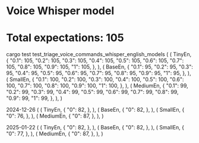 # Voice Whisper model

# Total expectations: 105
cargo test test_triage_voice_commands_whisper_english_models
(
    (
        TinyEn,
        {
            "0.1": 105,
            "0.2": 105,
            "0.3": 105,
            "0.4": 105,
            "0.5": 105,
            "0.6": 105,
            "0.7": 105,
            "0.8": 105,
            "0.9": 105,
            "1": 105,
        },
    ),
    (
        BaseEn,
        {
            "0.1": 95,
            "0.2": 95,
            "0.3": 95,
            "0.4": 95,
            "0.5": 95,
            "0.6": 95,
            "0.7": 95,
            "0.8": 95,
            "0.9": 95,
            "1": 95,
        },
    ),
    (
        SmallEn,
        {
            "0.1": 100,
            "0.2": 100,
            "0.3": 100,
            "0.4": 100,
            "0.5": 100,
            "0.6": 100,
            "0.7": 100,
            "0.8": 100,
            "0.9": 100,
            "1": 100,
        },
    ),
    (
        MediumEn,
        {
            "0.1": 99,
            "0.2": 99,
            "0.3": 99,
            "0.4": 99,
            "0.5": 99,
            "0.6": 99,
            "0.7": 99,
            "0.8": 99,
            "0.9": 99,
            "1": 99,
        },
    ),
)

2024-12-26
(
    (
        TinyEn,
        {
            "0": 82,
        },
    ),
    (
        BaseEn,
        {
            "0": 82,
        },
    ),
    (
        SmallEn,
        {
            "0": 76,
        },
    ),
    (
        MediumEn,
        {
            "0": 87,
        },
    ),
)

2025-01-22
(
    (
        TinyEn,
        {
            "0": 82,
        },
    ),
    (
        BaseEn,
        {
            "0": 82,
        },
    ),
    (
        SmallEn,
        {
            "0": 77,
        },
    ),
    (
        MediumEn,
        {
            "0": 87,
        },
    ),
)
